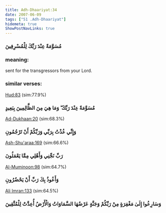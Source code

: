 ```yaml
---
title: Adh-Dhaariyat:34
date: 2007-06-09
tags: ["51 .Adh-Dhaariyat"]
hidemeta: true 
ShowPostNavLinks: true 
---
```

### مُسَوَّمَةً عِنْدَ رَبِّكَ لِلْمُسْرِفِينَ
### meaning: 
sent for the transgressors from your Lord.
### similar verses: 

[Hud:83](/11/83) (sim:77.9%)

### مُسَوَّمَةً عِنْدَ رَبِّكَ ۖ وَمَا هِيَ مِنَ الظَّالِمِينَ بِبَعِيدٍ

[Ad-Dukhaan:20](/44/20) (sim:68.3%)

### وَإِنِّي عُذْتُ بِرَبِّي وَرَبِّكُمْ أَنْ تَرْجُمُونِ

[Ash-Shu'araa:169](/26/169) (sim:66.6%)

### رَبِّ نَجِّنِي وَأَهْلِي مِمَّا يَعْمَلُونَ

[Al-Muminoon:98](/23/98) (sim:64.7%)

### وَأَعُوذُ بِكَ رَبِّ أَنْ يَحْضُرُونِ

[Ali Imran:133](/3/133) (sim:64.5%)

### وَسَارِعُوا إِلَىٰ مَغْفِرَةٍ مِنْ رَبِّكُمْ وَجَنَّةٍ عَرْضُهَا السَّمَاوَاتُ وَالْأَرْضُ أُعِدَّتْ لِلْمُتَّقِينَ
